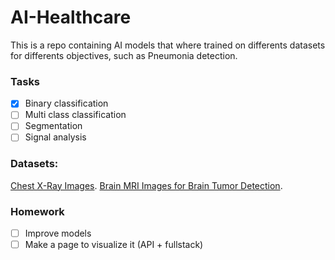 # AI-Healthcare
This is a repo containing AI models that where trained on differents datasets for differents objectives, such as Pneumonia detection.

### Tasks
- [x] Binary classification
- [ ] Multi class classification
- [ ] Segmentation
- [ ] Signal analysis
 
### Datasets:
[Chest X-Ray Images](https://www.kaggle.com/paultimothymooney/chest-xray-pneumonia).
[Brain MRI Images for Brain Tumor Detection](https://www.kaggle.com/navoneel/brain-mri-images-for-brain-tumor-detection).

### Homework
- [ ] Improve models
- [ ] Make a page to visualize it (API + fullstack)
